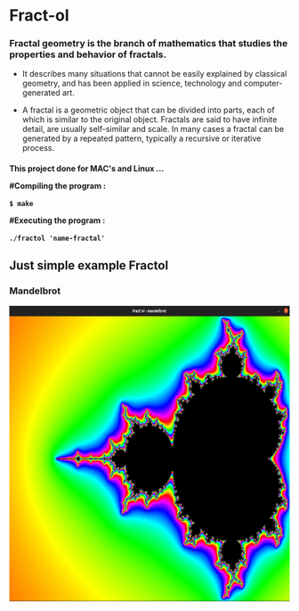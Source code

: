 <h1> Fract-ol </h1>

<h3>Fractal geometry is the branch of mathematics that studies the properties and behavior of fractals.</h3>

-  It describes many situations that cannot be easily explained by classical geometry, and has been applied in science,
technology and computer-generated art.

- A fractal is a geometric object that can be divided into parts, each of which is similar to the original object.
Fractals are said to have infinite detail, are usually self-similar and scale. In many cases a fractal can be generated by a repeated pattern,
typically a recursive or iterative process.</h4>

<h4>This project done for MAC's and Linux ...

#Compiling the program :

`$ make`

#Executing the program :

`./fractol 'name-fractal'`

<h2>Just simple example Fractol</h2>

<h3>Mandelbrot</h3>
<p align="center">
  <img width="680" height="530" src="/img/mandelbrot.png" alt="mandelbrot"/>
</p>

